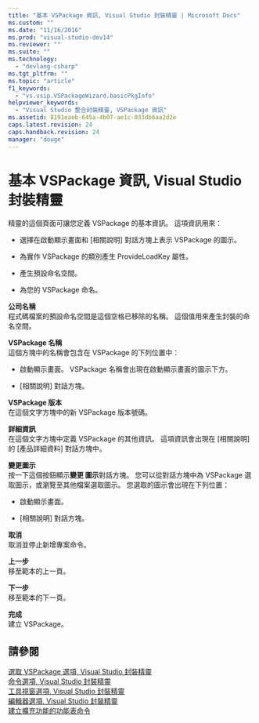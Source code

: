 ```yaml
---
title: "基本 VSPackage 資訊, Visual Studio 封裝精靈 | Microsoft Docs"
ms.custom: ""
ms.date: "11/16/2016"
ms.prod: "visual-studio-dev14"
ms.reviewer: ""
ms.suite: ""
ms.technology: 
  - "devlang-csharp"
ms.tgt_pltfrm: ""
ms.topic: "article"
f1_keywords: 
  - "vs.vsip.VSPackageWizard.basicPkgInfo"
helpviewer_keywords: 
  - "Visual Studio 整合封裝精靈, VSPackage 資訊"
ms.assetid: 8191eaeb-645a-4b07-ae1c-033db6aa2d2e
caps.latest.revision: 24
caps.handback.revision: 24
manager: "douge"
---
```

# 基本 VSPackage 資訊, Visual Studio 封裝精靈
精靈的這個頁面可讓您定義 VSPackage 的基本資訊。 這項資訊用來：  
  
-   選擇在啟動顯示畫面和 \[相關說明\] 對話方塊上表示 VSPackage 的圖示。  
  
-   為實作 VSPackage 的類別產生 ProvideLoadKey 屬性。  
  
-   產生預設命名空間。  
  
-   為您的 VSPackage 命名。  
  
 **公司名稱**  
 程式碼檔案的預設命名空間是這個空格已移除的名稱。 這個值用來產生封裝的命名空間。  
  
 **VSPackage 名稱**  
 這個方塊中的名稱會包含在 VSPackage 的下列位置中：  
  
-   啟動顯示畫面。 VSPackage 名稱會出現在啟動顯示畫面的圖示下方。  
  
-   \[相關說明\] 對話方塊。  
  
 **VSPackage 版本**  
 在這個文字方塊中的新 VSPackage 版本號碼。  
  
 **詳細資訊**  
 在這個文字方塊中定義 VSPackage 的其他資訊。 這項資訊會出現在 \[相關說明\] 的 \[產品詳細資料\] 對話方塊中。  
  
 **變更圖示**  
 按一下這個按鈕顯示**變更 圖示**對話方塊。 您可以從對話方塊中為 VSPackage 選取圖示，或瀏覽至其他檔案選取圖示。 您選取的圖示會出現在下列位置：  
  
-   啟動顯示畫面。  
  
-   \[相關說明\] 對話方塊。  
  
 **取消**  
 取消並停止新增專案命令。  
  
 **上一步**  
 移至範本的上一頁。  
  
 **下一步**  
 移至範本的下一頁。  
  
 **完成**  
 建立 VSPackage。  
  
## 請參閱  
 [選取 VSPackage 選項, Visual Studio 封裝精靈](../misc/select-vspackage-options-visual-studio-package-wizard.md)   
 [命令選項, Visual Studio 封裝精靈](../misc/command-options-visual-studio-package-wizard.md)   
 [工具視窗選項, Visual Studio 封裝精靈](../misc/tool-window-options-visual-studio-package-wizard.md)   
 [編輯器選項, Visual Studio 封裝精靈](../misc/editor-options-visual-studio-package-wizard.md)   
 [建立擴充功能的功能表命令](../extensibility/creating-an-extension-with-a-menu-command.md)